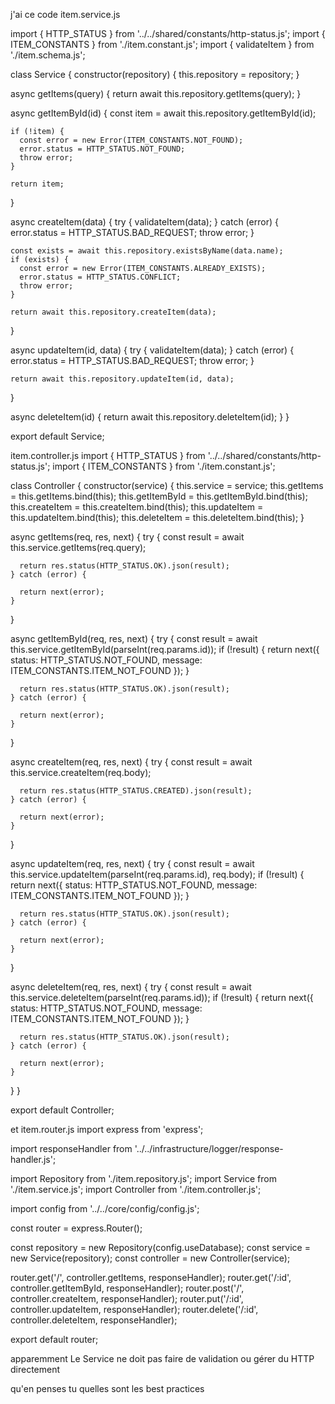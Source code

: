 j'ai ce code item.service.js

import { HTTP_STATUS } from '../../shared/constants/http-status.js';
import { ITEM_CONSTANTS } from './item.constant.js';
import { validateItem } from './item.schema.js';

class Service {
  constructor(repository) {
    this.repository = repository;
  }

  async getItems(query) {
    return await this.repository.getItems(query);
  }

  async getItemById(id) {
    const item = await this.repository.getItemById(id);

    if (!item) {
      const error = new Error(ITEM_CONSTANTS.NOT_FOUND);
      error.status = HTTP_STATUS.NOT_FOUND;
      throw error;
    }

    return item;
  }

  async createItem(data) {
    try {
      validateItem(data);
    } catch (error) {
      error.status = HTTP_STATUS.BAD_REQUEST;
      throw error;
    }

    const exists = await this.repository.existsByName(data.name);
    if (exists) {
      const error = new Error(ITEM_CONSTANTS.ALREADY_EXISTS);
      error.status = HTTP_STATUS.CONFLICT;
      throw error;
    }

    return await this.repository.createItem(data);
  }

  async updateItem(id, data) {
    try {
      validateItem(data);
    } catch (error) {
      error.status = HTTP_STATUS.BAD_REQUEST;
      throw error;
    }

    return await this.repository.updateItem(id, data);
  }

  async deleteItem(id) {
    return await this.repository.deleteItem(id);
  }
}

export default Service;



item.controller.js
import { HTTP_STATUS } from '../../shared/constants/http-status.js';
import { ITEM_CONSTANTS } from './item.constant.js';

class Controller {
  constructor(service) {
    this.service = service;
    this.getItems = this.getItems.bind(this);
    this.getItemById = this.getItemById.bind(this);
    this.createItem = this.createItem.bind(this);
    this.updateItem = this.updateItem.bind(this);
    this.deleteItem = this.deleteItem.bind(this);
  }

  async getItems(req, res, next) {
    try {
      const result = await this.service.getItems(req.query);

      return res.status(HTTP_STATUS.OK).json(result);
    } catch (error) {

      return next(error);
    }
  }

  async getItemById(req, res, next) {
    try {
      const result = await this.service.getItemById(parseInt(req.params.id));
      if (!result) {
        return next({ status: HTTP_STATUS.NOT_FOUND, message: ITEM_CONSTANTS.ITEM_NOT_FOUND });
      }

      return res.status(HTTP_STATUS.OK).json(result);
    } catch (error) {

      return next(error);
    }
  }

  async createItem(req, res, next) {
    try {
      const result = await this.service.createItem(req.body);

      return res.status(HTTP_STATUS.CREATED).json(result);
    } catch (error) {

      return next(error);
    }
  }

  async updateItem(req, res, next) {
    try {
      const result = await this.service.updateItem(parseInt(req.params.id), req.body);
      if (!result) {
        return next({ status: HTTP_STATUS.NOT_FOUND, message: ITEM_CONSTANTS.ITEM_NOT_FOUND });
      }

      return res.status(HTTP_STATUS.OK).json(result);
    } catch (error) {

      return next(error);
    }
  }

  async deleteItem(req, res, next) {
    try {
      const result = await this.service.deleteItem(parseInt(req.params.id));
      if (!result) {
        return next({ status: HTTP_STATUS.NOT_FOUND, message: ITEM_CONSTANTS.ITEM_NOT_FOUND });
      }

      return res.status(HTTP_STATUS.OK).json(result);
    } catch (error) {

      return next(error);
    }
  }
}

export default Controller;


et item.router.js
import express from 'express';

import responseHandler from '../../infrastructure/logger/response-handler.js';

import Repository from './item.repository.js';
import Service from './item.service.js';
import Controller from './item.controller.js';

import config from '../../core/config/config.js';

const router = express.Router();

const repository = new Repository(config.useDatabase);
const service = new Service(repository);
const controller = new Controller(service);

router.get('/', controller.getItems, responseHandler);
router.get('/:id', controller.getItemById, responseHandler);
router.post('/', controller.createItem, responseHandler);
router.put('/:id', controller.updateItem, responseHandler);
router.delete('/:id', controller.deleteItem, responseHandler);

export default router;




apparemment Le Service ne doit pas faire de validation ou gérer du HTTP directement


qu'en penses tu 
quelles sont les best practices